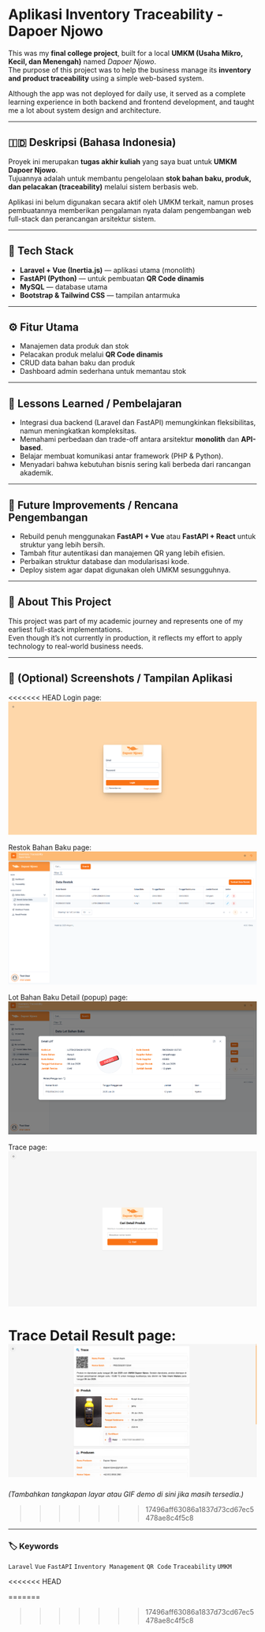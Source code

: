 # Aplikasi Inventory Traceability - Dapoer Njowo

This was my **final college project**, built for a local **UMKM (Usaha Mikro, Kecil, dan Menengah)** named *Dapoer Njowo*.  
The purpose of this project was to help the business manage its **inventory and product traceability** using a simple web-based system.

Although the app was not deployed for daily use, it served as a complete learning experience in both backend and frontend development, and taught me a lot about system design and architecture.

---

## 🇮🇩 Deskripsi (Bahasa Indonesia)

Proyek ini merupakan **tugas akhir kuliah** yang saya buat untuk **UMKM Dapoer Njowo**.  
Tujuannya adalah untuk membantu pengelolaan **stok bahan baku, produk, dan pelacakan (traceability)** melalui sistem berbasis web.

Aplikasi ini belum digunakan secara aktif oleh UMKM terkait, namun proses pembuatannya memberikan pengalaman nyata dalam pengembangan web full-stack dan perancangan arsitektur sistem.

---

## 🧩 Tech Stack
- **Laravel + Vue (Inertia.js)** — aplikasi utama (monolith)  
- **FastAPI (Python)** — untuk pembuatan **QR Code dinamis**  
- **MySQL** — database utama  
- **Bootstrap & Tailwind CSS** — tampilan antarmuka  

---

## ⚙️ Fitur Utama
- Manajemen data produk dan stok  
- Pelacakan produk melalui **QR Code dinamis**  
- CRUD data bahan baku dan produk  
- Dashboard admin sederhana untuk memantau stok  

---

## 🧠 Lessons Learned / Pembelajaran
- Integrasi dua backend (Laravel dan FastAPI) memungkinkan fleksibilitas, namun meningkatkan kompleksitas.  
- Memahami perbedaan dan trade-off antara arsitektur **monolith** dan **API-based**.  
- Belajar membuat komunikasi antar framework (PHP & Python).  
- Menyadari bahwa kebutuhan bisnis sering kali berbeda dari rancangan akademik.

---

## 🚀 Future Improvements / Rencana Pengembangan
- Rebuild penuh menggunakan **FastAPI + Vue** atau **FastAPI + React** untuk struktur yang lebih bersih.  
- Tambah fitur autentikasi dan manajemen QR yang lebih efisien.  
- Perbaikan struktur database dan modularisasi kode.  
- Deploy sistem agar dapat digunakan oleh UMKM sesungguhnya.

---

## 🧾 About This Project
This project was part of my academic journey and represents one of my earliest full-stack implementations.  
Even though it’s not currently in production, it reflects my effort to apply technology to real-world business needs.

---

## 📸 (Optional) Screenshots / Tampilan Aplikasi
<<<<<<< HEAD
Login page:
![Alt text](img/login.png)

Restok Bahan Baku page:
![Alt text](img/restok-bahan-baku.png)

Lot Bahan Baku Detail (popup) page:
![Alt text](img/lot-bahan-baku-detail.png)

Trace page:
![Alt text](img/trace.png)

Trace Detail Result page:
![Alt text](img/trace-detail.png)
=======
*(Tambahkan tangkapan layar atau GIF demo di sini jika masih tersedia.)*
>>>>>>> 17496aff63086a1837d73cd67ec5478ae8c4f5c8

---

### 🏷️ Keywords
`Laravel` `Vue` `FastAPI` `Inventory Management` `QR Code` `Traceability` `UMKM`

<<<<<<< HEAD

=======
>>>>>>> 17496aff63086a1837d73cd67ec5478ae8c4f5c8
